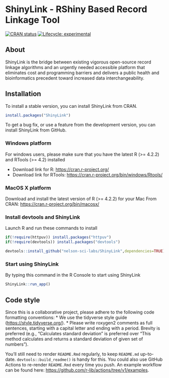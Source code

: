 
<!-- README.md is generated from README.Rmd. Please edit that file -->

# ShinyLink - RShiny Based Record Linkage Tool

<!-- badges: start -->

[![CRAN
status](https://www.r-pkg.org/badges/version/cmmr)](https://cran.r-project.org/package=cmmr)
[![Lifecycle:
experimental](https://img.shields.io/badge/lifecycle-experimental-orange.svg)](https://lifecycle.r-lib.org/articles/stages.html#experimental)
<!-- badges: end -->

## About

ShinyLink is the bridge between existing vigorous open-source record
linkage algorithms and an urgently needed accessible platform that
eliminates cost and programming barriers and delivers a public health
and bioinformatics precedent toward increased data interchangeability.

## Installation

To install a stable version, you can install ShinyLink from CRAN.

``` r
install.packages("ShinyLink")
```

To get a bug fix, or use a feature from the development version, you can
install ShinyLink from GitHub.

### Windows platform

For windows users, please make sure that you have the latest R (\>=
4.2.2) and RTools (\>= 4.2) installed

- Download link for R: <https://cran.r-project.org/>
- Download link for RTools:
  <https://cran.r-project.org/bin/windows/Rtools/>

### MacOS X platform

Download and install the latest version of R (\>= 4.2.2) for your Mac
From CRAN: <https://cran.r-project.org/bin/macosx/>

### Install devtools and ShinyLink

Launch R and run these commands to install

``` r
if(!require(httpuv)) install.packages("httpuv")
if(!require(devtools)) install.packages("devtools")

devtools::install_github("nelson-sci-labs/ShinyLink",dependencies=TRUE)
```

### Start using ShinyLink

By typing this command in the R Console to start using ShinyLink

``` r
ShinyLink::run_app()
```

## Code style

Since this is a collaborative project, please adhere to the following
code formatting conventions: \* We use the tidyverse style guide
(<https://style.tidyverse.org/>). \* Please write roxygen2 comments as
full sentences, starting with a capital letter and ending with a period.
Brevity is preferred (e.g., “Calculates standard deviation” is preferred
over “This method calculates and returns a standard deviation of given
set of numbers”).

You’ll still need to render `README.Rmd` regularly, to keep `README.md`
up-to-date. `devtools::build_readme()` is handy for this. You could also
use GitHub Actions to re-render `README.Rmd` every time you push. An
example workflow can be found here:
<https://github.com/r-lib/actions/tree/v1/examples>.
